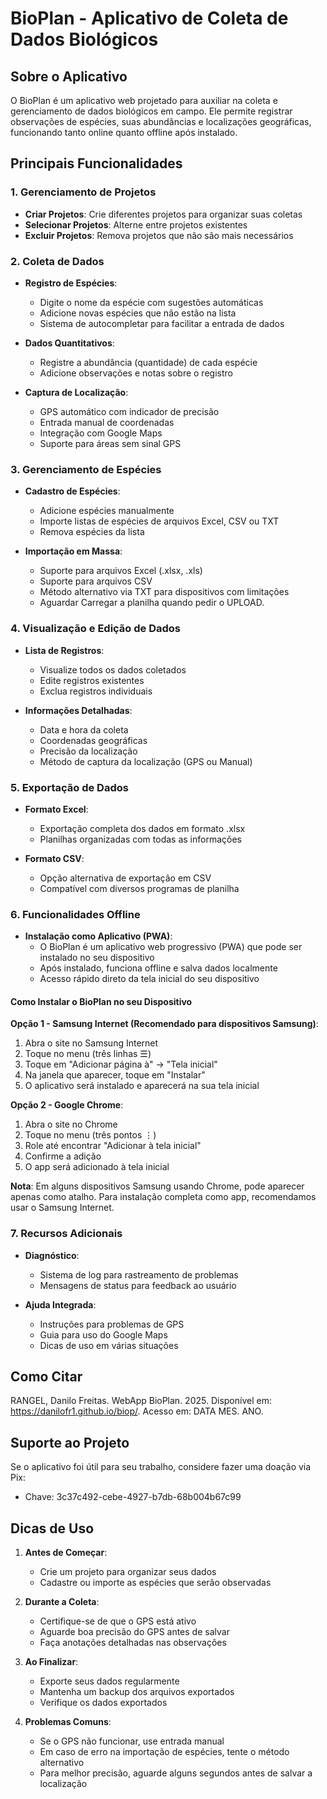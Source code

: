 # BioPlan - Aplicativo de Coleta de Dados Biológicos

## Sobre o Aplicativo
O BioPlan é um aplicativo web projetado para auxiliar na coleta e gerenciamento de dados biológicos em campo. Ele permite registrar observações de espécies, suas abundâncias e localizações geográficas, funcionando tanto online quanto offline após instalado.

## Principais Funcionalidades

### 1. Gerenciamento de Projetos
- **Criar Projetos**: Crie diferentes projetos para organizar suas coletas
- **Selecionar Projetos**: Alterne entre projetos existentes
- **Excluir Projetos**: Remova projetos que não são mais necessários

### 2. Coleta de Dados
- **Registro de Espécies**: 
  - Digite o nome da espécie com sugestões automáticas
  - Adicione novas espécies que não estão na lista
  - Sistema de autocompletar para facilitar a entrada de dados

- **Dados Quantitativos**:
  - Registre a abundância (quantidade) de cada espécie
  - Adicione observações e notas sobre o registro

- **Captura de Localização**:
  - GPS automático com indicador de precisão
  - Entrada manual de coordenadas
  - Integração com Google Maps
  - Suporte para áreas sem sinal GPS

### 3. Gerenciamento de Espécies
- **Cadastro de Espécies**:
  - Adicione espécies manualmente
  - Importe listas de espécies de arquivos Excel, CSV ou TXT
  - Remova espécies da lista

- **Importação em Massa**:
  - Suporte para arquivos Excel (.xlsx, .xls)
  - Suporte para arquivos CSV
  - Método alternativo via TXT para dispositivos com limitações
  - Aguardar Carregar a planilha quando pedir o UPLOAD.

### 4. Visualização e Edição de Dados
- **Lista de Registros**:
  - Visualize todos os dados coletados
  - Edite registros existentes
  - Exclua registros individuais

- **Informações Detalhadas**:
  - Data e hora da coleta
  - Coordenadas geográficas
  - Precisão da localização
  - Método de captura da localização (GPS ou Manual)

### 5. Exportação de Dados
- **Formato Excel**:
  - Exportação completa dos dados em formato .xlsx
  - Planilhas organizadas com todas as informações

- **Formato CSV**:
  - Opção alternativa de exportação em CSV
  - Compatível com diversos programas de planilha

### 6. Funcionalidades Offline
- **Instalação como Aplicativo (PWA)**:
  - O BioPlan é um aplicativo web progressivo (PWA) que pode ser instalado no seu dispositivo
  - Após instalado, funciona offline e salva dados localmente
  - Acesso rápido direto da tela inicial do seu dispositivo

#### Como Instalar o BioPlan no seu Dispositivo

**Opção 1 - Samsung Internet (Recomendado para dispositivos Samsung)**:
1. Abra o site no Samsung Internet
2. Toque no menu (três linhas ☰)
3. Toque em "Adicionar página à" → "Tela inicial"
4. Na janela que aparecer, toque em "Instalar"
5. O aplicativo será instalado e aparecerá na sua tela inicial

**Opção 2 - Google Chrome**:
1. Abra o site no Chrome
2. Toque no menu (três pontos ⋮)
3. Role até encontrar "Adicionar à tela inicial"
4. Confirme a adição
5. O app será adicionado à tela inicial

**Nota**: Em alguns dispositivos Samsung usando Chrome, pode aparecer apenas como atalho. Para instalação completa como app, recomendamos usar o Samsung Internet.

### 7. Recursos Adicionais
- **Diagnóstico**:
  - Sistema de log para rastreamento de problemas
  - Mensagens de status para feedback ao usuário

- **Ajuda Integrada**:
  - Instruções para problemas de GPS
  - Guia para uso do Google Maps
  - Dicas de uso em várias situações

## Como Citar
RANGEL, Danilo Freitas. WebApp BioPlan. 2025. Disponível em: <https://danilofr1.github.io/biop/>. Acesso em: DATA MES. ANO.

## Suporte ao Projeto
Se o aplicativo foi útil para seu trabalho, considere fazer uma doação via Pix:
- Chave: 3c37c492-cebe-4927-b7db-68b004b67c99

## Dicas de Uso
1. **Antes de Começar**:
   - Crie um projeto para organizar seus dados
   - Cadastre ou importe as espécies que serão observadas

2. **Durante a Coleta**:
   - Certifique-se de que o GPS está ativo
   - Aguarde boa precisão do GPS antes de salvar
   - Faça anotações detalhadas nas observações

3. **Ao Finalizar**:
   - Exporte seus dados regularmente
   - Mantenha um backup dos arquivos exportados
   - Verifique os dados exportados

4. **Problemas Comuns**:
   - Se o GPS não funcionar, use entrada manual
   - Em caso de erro na importação de espécies, tente o método alternativo
   - Para melhor precisão, aguarde alguns segundos antes de salvar a localização 